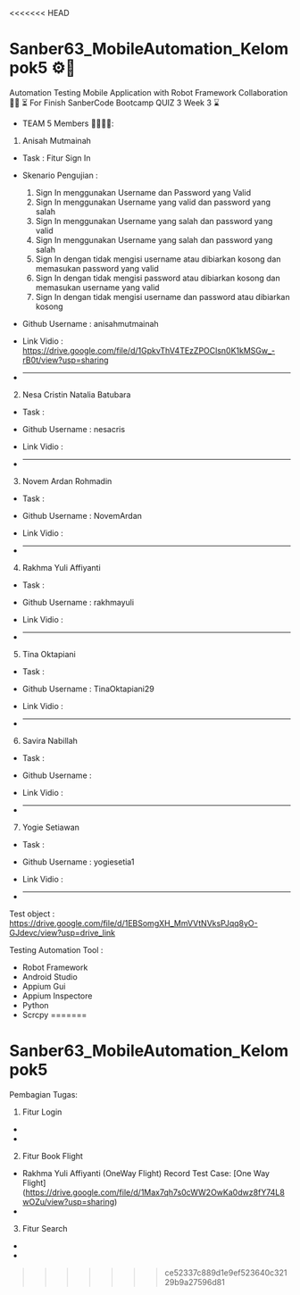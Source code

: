 <<<<<<< HEAD
# Sanber63_MobileAutomation_Kelompok5 ⚙️🔧
Automation Testing Mobile Application with Robot Framework Collaboration 🤝🤝
⏳ For Finish SanberCode Bootcamp QUIZ 3 Week 3 ⌛️

- TEAM 5 Members 👨‍💻👩‍💻:
1. Anisah Mutmainah
- Task : Fitur Sign In
- Skenario Pengujian : 
    1. Sign In menggunakan Username dan Password yang Valid
    2. Sign In menggunakan Username yang valid dan password yang salah
    3. Sign In menggunakan Username yang salah dan password yang valid
    4. Sign In menggunakan Username yang salah dan password yang salah
    5. Sign In dengan tidak mengisi username atau dibiarkan kosong dan memasukan password yang valid
    6. Sign In dengan tidak mengisi password atau dibiarkan kosong dan memasukan username yang valid
    7. Sign In dengan tidak mengisi username dan password atau dibiarkan kosong
- Github Username : anisahmutmainah

- Link Vidio : https://drive.google.com/file/d/1GpkvThV4TEzZPOClsn0K1kMSGw_-rB0t/view?usp=sharing
- ______________________________
2. Nesa Cristin Natalia Batubara
- Task : 

- Github Username : nesacris

- Link Vidio : 
- ______________________________
3. Novem Ardan Rohmadin
- Task : 

- Github Username : NovemArdan

- Link Vidio : 
- ______________________________
4. Rakhma Yuli Affiyanti
- Task : 

- Github Username : rakhmayuli

- Link Vidio : 
- ______________________________
5. Tina Oktapiani
- Task : 

- Github Username : TinaOktapiani29

- Link Vidio : 
- ______________________________
6. Savira Nabillah
- Task :

- Github Username :

- Link Vidio : 
- ______________________________
7. Yogie Setiawan
- Task : 

- Github Username : yogiesetia1

- Link Vidio : 
- ______________________________

Test object : 
https://drive.google.com/file/d/1EBSomgXH_MmVVtNVksPJqq8yO-GJdevc/view?usp=drive_link 					

Testing Automation Tool :
- Robot Framework
- Android Studio 
- Appium Gui
- Appium Inspectore
- Python 
- Scrcpy
=======
# Sanber63_MobileAutomation_Kelompok5

Pembagian Tugas:
1. Fitur Login
-
-
2. Fitur Book Flight 
- Rakhma Yuli Affiyanti (OneWay Flight)
Record Test Case: [One Way Flight] (https://drive.google.com/file/d/1Max7qh7s0cWW2OwKa0dwz8fY74L8wOZu/view?usp=sharing)
- 

3. Fitur Search
- 
- 
>>>>>>> ce52337c889d1e9ef523640c32129b9a27596d81
